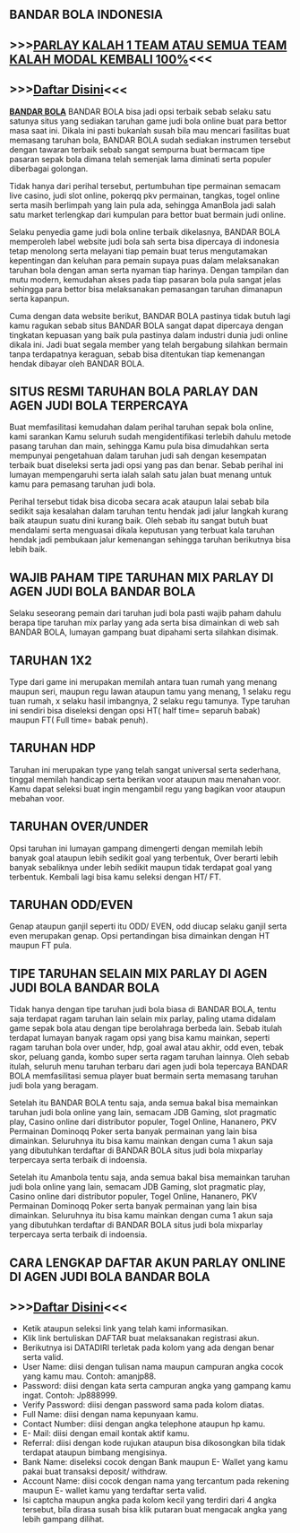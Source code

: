 ## BANDAR BOLA INDONESIA

## \>>>[PARLAY KALAH 1 TEAM ATAU SEMUA TEAM KALAH MODAL KEMBALI 100%]( https://rebrand.ly/link-aon338)<<<

## \>>>[Daftar Disini]( https://rebrand.ly/link-aon338)<<<

**[BANDAR BOLA](https://atom.io/themes/bandar-bola-indonesia "Bandar bola")** BANDAR BOLA bisa jadi opsi terbaik sebab selaku satu satunya situs yang sediakan taruhan game judi bola online buat para bettor masa saat ini. Dikala ini pasti bukanlah susah bila mau mencari fasilitas buat memasang taruhan bola, BANDAR BOLA sudah sediakan instrumen tersebut dengan tawaran terbaik sebab sangat sempurna buat bermacam tipe pasaran sepak bola dimana telah semenjak lama diminati serta populer diberbagai golongan.

Tidak hanya dari perihal tersebut, pertumbuhan tipe permainan semacam live casino, judi slot online, pokerqq pkv permainan, tangkas, togel online serta masih berlimpah yang lain pula ada, sehingga AmanBola jadi salah satu market terlengkap dari kumpulan para bettor buat bermain judi online.


Selaku penyedia game judi bola online terbaik dikelasnya, BANDAR BOLA memperoleh label website judi bola sah serta bisa dipercaya di indonesia tetap menolong serta melayani tiap pemain buat terus mengutamakan kepentingan dan keluhan para pemain supaya puas dalam melaksanakan taruhan bola dengan aman serta nyaman tiap harinya. Dengan tampilan dan mutu modern, kemudahan akses pada tiap pasaran bola pula sangat jelas sehingga para bettor bisa melaksanakan pemasangan taruhan dimanapun serta kapanpun.

Cuma dengan data website berikut, BANDAR BOLA pastinya tidak butuh lagi kamu ragukan sebab situs BANDAR BOLA sangat dapat dipercaya dengan tingkatan kepuasan yang baik pula pastinya dalam industri dunia judi online dikala ini. Jadi buat segala member yang telah bergabung silahkan bermain tanpa terdapatnya keraguan, sebab bisa ditentukan tiap kemenangan hendak dibayar oleh BANDAR BOLA.



## SITUS RESMI TARUHAN BOLA PARLAY DAN AGEN JUDI BOLA TERPERCAYA

Buat memfasilitasi kemudahan dalam perihal taruhan sepak bola online, kami sarankan Kamu seluruh sudah mengidentifikasi terlebih dahulu metode pasang taruhan dan main, sehingga Kamu pula bisa dimudahkan serta mempunyai pengetahuan dalam taruhan judi sah dengan kesempatan terbaik buat diseleksi serta jadi opsi yang pas dan benar. Sebab perihal ini lumayan mempengaruhi serta ialah salah satu jalan buat menang untuk kamu para pemasang taruhan judi bola.

Perihal tersebut tidak bisa dicoba secara acak ataupun lalai sebab bila sedikit saja kesalahan dalam taruhan tentu hendak jadi jalur langkah kurang baik ataupun suatu dini kurang baik. Oleh sebab itu sangat butuh buat mendalami serta menguasai dikala keputusan yang terbuat kala taruhan hendak jadi pembukaan jalur kemenangan sehingga taruhan berikutnya bisa lebih baik.



## WAJIB PAHAM TIPE TARUHAN MIX PARLAY DI AGEN JUDI BOLA BANDAR BOLA

Selaku seseorang pemain dari taruhan judi bola pasti wajib paham dahulu berapa tipe taruhan mix parlay yang ada serta bisa dimainkan di web sah BANDAR BOLA, lumayan gampang buat dipahami serta silahkan disimak.


## TARUHAN 1X2

Type dari game ini merupakan memilah antara tuan rumah yang menang maupun seri, maupun regu lawan ataupun tamu yang menang, 1 selaku regu tuan rumah, x selaku hasil imbangnya, 2 selaku regu tamunya. Type taruhan ini sendiri bisa diseleksi dengan opsi HT( half time= separuh babak) maupun FT( Full time= babak penuh).


## TARUHAN HDP

Taruhan ini merupakan type yang telah sangat universal serta sederhana, tinggal memilah handicap serta berikan voor ataupun mau menahan voor. Kamu dapat seleksi buat ingin mengambil regu yang bagikan voor ataupun mebahan voor.


## TARUHAN OVER/UNDER

Opsi taruhan ini lumayan gampang dimengerti dengan memilah lebih banyak goal ataupun lebih sedikit goal yang terbentuk, Over berarti lebih banyak sebaliknya under lebih sedikit maupun tidak terdapat goal yang terbentuk. Kembali lagi bisa kamu seleksi dengan HT/ FT.


## TARUHAN ODD/EVEN

Genap ataupun ganjil seperti itu ODD/ EVEN, odd diucap selaku ganjil serta even merupakan genap. Opsi pertandingan bisa dimainkan dengan HT maupun FT pula.


## TIPE TARUHAN SELAIN MIX PARLAY DI AGEN JUDI BOLA BANDAR BOLA

Tidak hanya dengan tipe taruhan judi bola biasa di BANDAR BOLA, tentu saja terdapat ragam taruhan lain selain mix parlay, paling utama didalam game sepak bola atau dengan tipe berolahraga berbeda lain. Sebab itulah terdapat lumayan banyak ragam opsi yang bisa kamu mainkan, seperti ragam taruhan bola over under, hdp, goal awal atau akhir, odd even, tebak skor, peluang ganda, kombo super serta ragam taruhan lainnya. Oleh sebab itulah, seluruh menu taruhan terbaru dari agen judi bola tepercaya BANDAR BOLA memfasilitasi semua player buat bermain serta memasang taruhan judi bola yang beragam.

Setelah itu BANDAR BOLA tentu saja, anda semua bakal bisa memainkan taruhan judi bola online yang lain, semacam JDB Gaming, slot pragmatic play, Casino online dari distributor populer, Togel Online, Hananero, PKV Permainan Dominoqq Poker serta banyak permainan yang lain bisa dimainkan. Seluruhnya itu bisa kamu mainkan dengan cuma 1 akun saja yang dibutuhkan terdaftar di BANDAR BOLA situs judi bola mixparlay terpercaya serta terbaik di indoensia.

Setelah itu Amanbola tentu saja, anda semua bakal bisa memainkan taruhan judi bola online yang lain, semacam JDB Gaming, slot pragmatic play, Casino online dari distributor populer, Togel Online, Hananero, PKV Permainan Dominoqq Poker serta banyak permainan yang lain bisa dimainkan. Seluruhnya itu bisa kamu mainkan dengan cuma 1 akun saja yang dibutuhkan terdaftar di BANDAR BOLA situs judi bola mixparlay terpercaya serta terbaik di indoensia.

## CARA LENGKAP DAFTAR AKUN PARLAY ONLINE DI AGEN JUDI BOLA BANDAR BOLA

## \>>>[Daftar Disini]( https://rebrand.ly/link-aon338)<<<

- Ketik ataupun seleksi link yang telah kami informasikan.
- Klik link bertuliskan DAFTAR buat melaksanakan registrasi akun.
- Berikutnya isi DATADIRI terletak pada kolom yang ada dengan benar serta valid.
- User Name: diisi dengan tulisan nama maupun campuran angka cocok yang kamu mau. Contoh: amanjp88.
- Password: diisi dengan kata serta campuran angka yang gampang kamu ingat. Contoh: Jp888999.
- Verify Password: diisi dengan password sama pada kolom diatas.
- Full Name: diisi dengan nama kepunyaan kamu.
- Contact Number: diisi dengan angka telephone ataupun hp kamu.
- E- Mail: diisi dengan email kontak aktif kamu.
- Referral: diisi dengan kode rujukan ataupun bisa dikosongkan bila tidak terdapat ataupun bimbang mengisinya.
- Bank Name: diseleksi cocok dengan Bank maupun E- Wallet yang kamu pakai buat transaksi deposit/ withdraw.
- Account Name: diisi cocok dengan nama yang tercantum pada rekening maupun E- wallet kamu yang terdaftar serta valid.
- Isi captcha maupun angka pada kolom kecil yang terdiri dari 4 angka tersebut, bila dirasa susah bisa klik putaran buat mengacak angka yang lebih gampang dilihat.
